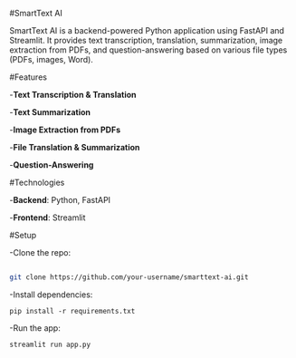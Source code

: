 #SmartText AI

SmartText AI is a backend-powered Python application using FastAPI and Streamlit. It provides text transcription, translation, summarization, image extraction from PDFs, and question-answering based on various file types (PDFs, images, Word).

#Features

-**Text Transcription & Translation**

-**Text Summarization**

-**Image Extraction from PDFs**

-**File Translation & Summarization**

-**Question-Answering**

#Technologies

-**Backend**: Python, FastAPI

-**Frontend**: Streamlit

#Setup

-Clone the repo:

```bash

git clone https://github.com/your-username/smarttext-ai.git

```

-Install dependencies:

```commandline
pip install -r requirements.txt
```

-Run the app:

```commandline
streamlit run app.py
```
